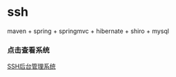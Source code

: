 # ssh
maven + spring + springmvc + hibernate + shiro + mysql
### 点击查看系统
[SSH后台管理系统](http://120.79.24.174:8080/ssh)
